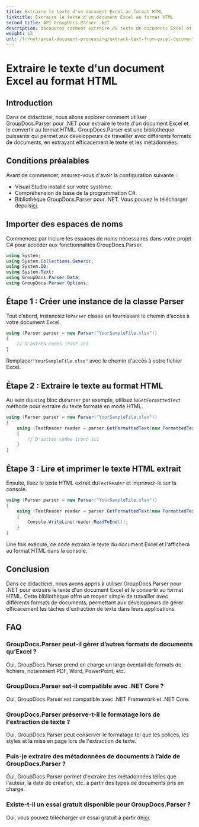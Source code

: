```yaml
---
title: Extraire le texte d'un document Excel au format HTML
linktitle: Extraire le texte d'un document Excel au format HTML
second_title: API GroupDocs.Parser .NET
description: Découvrez comment extraire du texte de documents Excel et le convertir en HTML à l'aide de GroupDocs.Parser pour .NET.
weight: 13
url: /fr/net/excel-document-processing/extract-text-from-excel-document-as-html/
---
```


# Extraire le texte d'un document Excel au format HTML

## Introduction
Dans ce didacticiel, nous allons explorer comment utiliser GroupDocs.Parser pour .NET pour extraire le texte d'un document Excel et le convertir au format HTML. GroupDocs.Parser est une bibliothèque puissante qui permet aux développeurs de travailler avec différents formats de documents, en extrayant efficacement le texte et les métadonnées.
## Conditions préalables
Avant de commencer, assurez-vous d'avoir la configuration suivante :
- Visual Studio installé sur votre système.
- Compréhension de base de la programmation C#.
-  Bibliothèque GroupDocs.Parser pour .NET. Vous pouvez le télécharger depuis[ici](https://releases.groupdocs.com/parser/net/).
## Importer des espaces de noms
Commencez par inclure les espaces de noms nécessaires dans votre projet C# pour accéder aux fonctionnalités GroupDocs.Parser.
```csharp
using System;
using System.Collections.Generic;
using System.IO;
using System.Text;
using GroupDocs.Parser.Data;
using GroupDocs.Parser.Options;
```
## Étape 1 : Créer une instance de la classe Parser
 Tout d’abord, instanciez le`Parser` classe en fournissant le chemin d’accès à votre document Excel.
```csharp
using (Parser parser = new Parser("YourSampleFile.xlsx"))
{
    // D'autres codes iront ici
}
```
 Remplacer`"YourSampleFile.xlsx"` avec le chemin d'accès à votre fichier Excel.
## Étape 2 : Extraire le texte au format HTML
 Au sein du`using` bloc du`Parser` par exemple, utilisez le`GetFormattedText` méthode pour extraire du texte formaté en mode HTML.
```csharp
using (Parser parser = new Parser("YourSampleFile.xlsx"))
{
    using (TextReader reader = parser.GetFormattedText(new FormattedTextOptions(FormattedTextMode.Html)))
    {
        // D'autres codes iront ici
    }
}
```
## Étape 3 : Lire et imprimer le texte HTML extrait
 Ensuite, lisez le texte HTML extrait du`TextReader` et imprimez-le sur la console.
```csharp
using (Parser parser = new Parser("YourSampleFile.xlsx"))
{
    using (TextReader reader = parser.GetFormattedText(new FormattedTextOptions(FormattedTextMode.Html)))
    {
        Console.WriteLine(reader.ReadToEnd());
    }
}
```
Une fois exécuté, ce code extraira le texte du document Excel et l'affichera au format HTML dans la console.
## Conclusion
Dans ce didacticiel, nous avons appris à utiliser GroupDocs.Parser pour .NET pour extraire le texte d'un document Excel et le convertir au format HTML. Cette bibliothèque offre un moyen simple de travailler avec différents formats de documents, permettant aux développeurs de gérer efficacement les tâches d'extraction de texte dans leurs applications.

## FAQ
### GroupDocs.Parser peut-il gérer d’autres formats de documents qu’Excel ?
Oui, GroupDocs.Parser prend en charge un large éventail de formats de fichiers, notamment PDF, Word, PowerPoint, etc.
### GroupDocs.Parser est-il compatible avec .NET Core ?
Oui, GroupDocs.Parser est compatible avec .NET Framework et .NET Core.
### GroupDocs.Parser préserve-t-il le formatage lors de l'extraction de texte ?
Oui, GroupDocs.Parser peut conserver le formatage tel que les polices, les styles et la mise en page lors de l'extraction de texte.
### Puis-je extraire des métadonnées de documents à l’aide de GroupDocs.Parser ?
Oui, GroupDocs.Parser permet d'extraire des métadonnées telles que l'auteur, la date de création, etc. à partir des types de documents pris en charge.
### Existe-t-il un essai gratuit disponible pour GroupDocs.Parser ?
 Oui, vous pouvez télécharger un essai gratuit à partir de[ici](https://releases.groupdocs.com/).